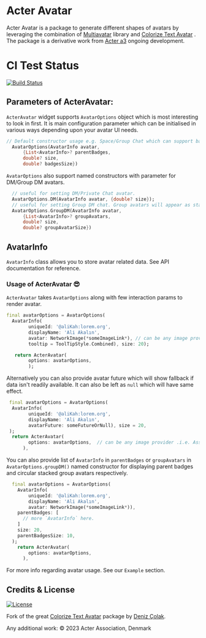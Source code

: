 # Acter Avatar

Acter Avatar is a package to generate different shapes of avatars by leveraging the combination of [Multiavatar](https://pub.dev/packages/multiavatar) library and [Colorize Text Avatar](https://pub.dev/packages/colorize_text_avatar) . The package is a derivative work from [Acter a3](https://github.com/acterglobal/a3) ongoing development.

# CI Test Status

<a href="https://github.com/acterglobal/acter-avatar/actions"><img src="https://github.com/acterglobal/acter-avatar/workflows/acter-avatar-tests/badge.svg" alt="Build Status"></a>

## Parameters of ActerAvatar:

`ActerAvatar` widget supports `AvatarOptions` object which is most interesting to look in first. It is main configuration parameter which can be initialised in various ways depending upon your avatar UI needs.

```dart
// Default constructor usage e.g. Space/Group Chat which can support badges.
  AvatarOptions(AvatarInfo avatar,
      {List<AvatarInfo>? parentBadges,
      double? size,
      double? badgesSize})

```

`AvatarOptions` also support named constructors with parameter for DM/Group DM avatars.

```dart
  // useful for setting DM/Private Chat avatar.
  AvatarOptions.DM(AvatarInfo avatar, {double? size});
  // useful for setting Group DM chat. Group avatars will appear as stacked avatars.
  AvatarOptions.GroupDM(AvatarInfo avatar,
      {List<AvatarInfo>? groupAvatars,
      double? size,
      double? groupAvatarSize})
```

## AvatarInfo

`AvatarInfo` class allows you to store avatar related data. See API documentation for reference.

### Usage of ActerAvatar 😎

`ActerAvatar` takes `AvatarOptions` along with few interaction params to render avatar.

```dart
final avatarOptions = AvatarOptions(
  AvatarInfo(
        uniqueId: '@aliKah:lorem.org',
        displayName: 'Ali Akalın',
        avatar: NetworkImage(*someImageLink*), // can be any image provider .i.e. AssetImage, MemoryImage and NetworkImage etc.
        tooltip = ToolTipStyle.Combined), size: 20);

   return ActerAvatar(
        options: avatarOptions,
        );
```

Alternatively you can also provide avatar future which will show fallback if data isn't readily available. It can also be left as `null` which will have same effect.

```dart
 final avatarOptions = AvatarOptions(
  AvatarInfo(
        uniqueId: '@aliKah:lorem.org',
        displayName: 'Ali Akalın',
        avatarFuture: someFutureOrNull), size = 20,
 );
  return ActerAvatar(
        options: avatarOptions,  // can be any image provider .i.e. AssetImage, MemoryImage and NetworkImage etc.
      ),
```

You can also provide list of `AvatarInfo` in `parentBadges` or `groupAvatars` in `AvatarOptions.groupDM()` named constructor for displaying parent badges and circular stacked group avatars respectively.

```dart
  final avatarOptions = AvatarOptions(
    AvatarInfo(
        uniqueId: '@aliKah:lorem.org',
        displayName: 'Ali Akalın',
        avatar: NetworkImage(*someImageLink*)),
    parentBadges: [
      // more `AvatarInfo` here.
    ]
    size: 20,
    parentBadgesSize: 10,
  );
    return ActerAvatar(
        options: avatarOptions,
      ),
```

For more info regarding avatar usage. See our `Example` section.

## Credits & License

[![License](https://img.shields.io/badge/License-MIT-blue.svg)](/LICENSE)

Fork of the great [Colorize Text Avatar](https://pub.dev/packages/colorize_text_avatar) package by [Deniz Çolak](https://github.com/deniscolak).

Any additional work: © 2023 Acter Association, Denmark
